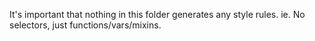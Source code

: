 It's important that nothing in this folder generates any
style rules. ie. No selectors, just functions/vars/mixins.


